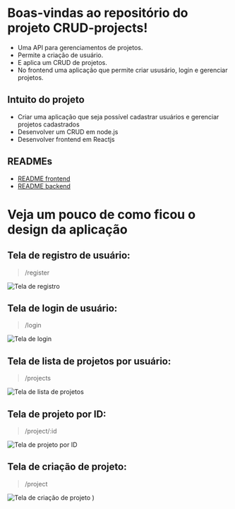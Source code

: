 # Boas-vindas ao repositório do projeto CRUD-projects!
 - Uma API para gerenciamentos de projetos.
 - Permite a criação de usuário.
 - E aplica um CRUD de projetos.
 - No frontend uma aplicação que permite criar ususário, login e gerenciar projetos.

## Intuito do projeto
  - Criar uma aplicação que seja possível cadastrar usuários e gerenciar projetos cadastrados
  - Desenvolver um CRUD em node.js
  - Desenvolver frontend em Reactjs
## READMEs

- [README frontend](https://github.com/DeividBorges93/CRUD-projects/blob/master/project-manager-frontend/README.md)
- [README backend](https://github.com/DeividBorges93/CRUD-projects/blob/master/backend/README.md)

# Veja um pouco de como ficou o design da aplicação

## Tela de registro de usuário:
> /register

![Tela de registro](assets_readme/tela_cadastro_de_usuario.png)

## Tela de login de usuário:
> /login

![Tela de login](assets_readme/tela_de_login_de_usuario.png)

## Tela de lista de projetos por usuário:
> /projects

![Tela de lista de projetos](assets_readme/tela_lista_de_projetos_por_usuario.png)

## Tela de projeto por ID:
> /project/:id

![Tela de projeto por ID](assets_readme/tela_de_projeto_por_id.png)

## Tela de criação de projeto:
> /project

![Tela de criação de projeto](assets_readme/tela_cadastro_de_projeto.png)
)
